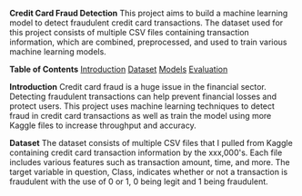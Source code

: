 **Credit Card Fraud Detection**
This project aims to build a machine learning model to detect fraudulent credit card transactions. The dataset used for this project consists of multiple CSV files containing transaction information, which are combined, preprocessed, and used to train various machine learning models.

**Table of Contents**
<ins>Introduction</ins>
<ins>Dataset</ins>
<ins>Models</ins>
<ins>Evaluation</ins>

**Introduction**
Credit card fraud is a huge issue in the financial sector. Detecting fraudulent transactions can help prevent financial losses and protect users. This project uses machine learning techniques to detect fraud in credit card transactions as well as train the model using more Kaggle files to increase throughput and accuracy.

**Dataset**
The dataset consists of multiple CSV files that I pulled from Kaggle containing credit card transaction information by the xxx,000's. Each file includes various features such as transaction amount, time, and more. The target variable in question, Class, indicates whether or not a transaction is fraudulent with the use of 0 or 1, 0 being legit and 1 being fraudulent.
